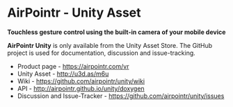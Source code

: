 # AirPointr - Unity Asset

**Touchless gesture control using the built-in camera of your mobile device**

**AirPointr Unity** is only available from the Unity Asset Store. The GitHub project is used for documentation, discussion and issue-tracking.

- Product page - <https://airpointr.com/vr>
- Unity Asset - <http://u3d.as/m6u>
- Wiki - <https://github.com/airpointr/unity/wiki>
- API - <http://airpointr.github.io/unity/doxygen>
- Discussion and Issue-Tracker - <https://github.com/airpointr/unity/issues>
